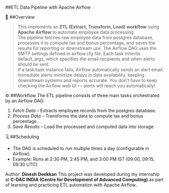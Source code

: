 ##ETL  Data Pipeline with Apache Airflow

📌 ##Overview
> This implements an **ETL (Extract, Transform, Load) workflow** using **Apache Airflow** to automate employee data processing.  
> The pipeline fetches raw employee data from postgres database, processes it to compute tax and bonus percentage, and saves the results for reporting or downstream use.
> The Airflow DAG uses the SMTP settings defined in airflow.cfg file.
> Each task inherits default_args, which specifies the email recipients and when alerts should be sent.  
> If a task/task instance fails, Airflow automatically sends an alert email. 
> Immediate alerts minimize delays in data availability, keeping downstream systems and reports accurate. 
> You don’t have to keep checking the Airflow web UI — alerts will reach you automatically!

⚙️ ##Workflow
The ETL pipeline consists of three main tasks orchestrated by an Airflow DAG:

1. *Fetch Data* – Extracts employee records from the postgres database.  
2. *Process Data* – Transforms the data to compute tax and bonus percentage.  
3. *Save Results* – Load the processed and computed data into storage.  

🗓️ ##Scheduling
- The DAG is scheduled to run multiple times a day (configurable in Airflow).  
- Example: Runs at 2:30 PM, 2:45 PM, and 3:00 PM IST (09:00, 09:15, 09:30 UTC).

Author:
**Dinesh Deekkan**
This project was developed during my internship at **C-DAC INDIA (Centre for Development of Advanced Computing)** as part of learning and practicing ETL automation with Apache Airflow.
